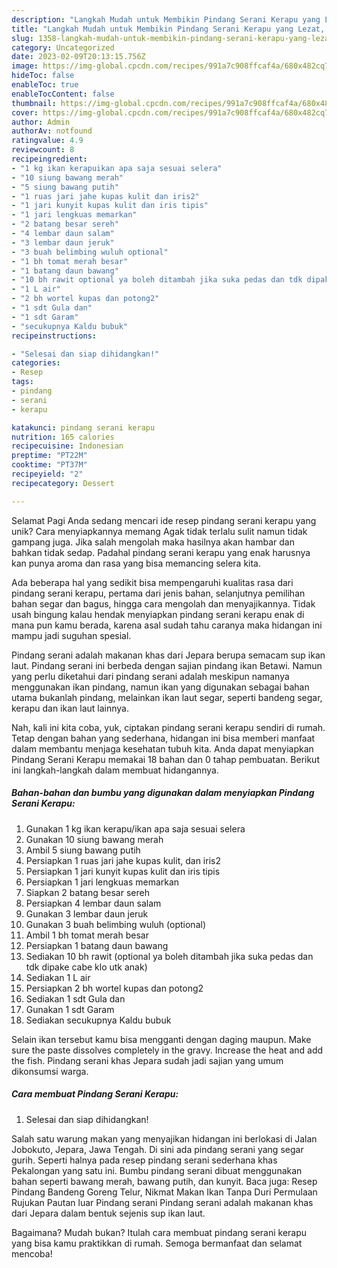```yaml
---
description: "Langkah Mudah untuk Membikin Pindang Serani Kerapu yang Lezat, Lezat"
title: "Langkah Mudah untuk Membikin Pindang Serani Kerapu yang Lezat, Lezat"
slug: 1358-langkah-mudah-untuk-membikin-pindang-serani-kerapu-yang-lezat-lezat
category: Uncategorized
date: 2023-02-09T20:13:15.756Z
image: https://img-global.cpcdn.com/recipes/991a7c908ffcaf4a/680x482cq70/pindang-serani-kerapu-foto-resep-utama.jpg
hideToc: false
enableToc: true
enableTocContent: false
thumbnail: https://img-global.cpcdn.com/recipes/991a7c908ffcaf4a/680x482cq70/pindang-serani-kerapu-foto-resep-utama.jpg
cover: https://img-global.cpcdn.com/recipes/991a7c908ffcaf4a/680x482cq70/pindang-serani-kerapu-foto-resep-utama.jpg
author: Admin
authorAv: notfound
ratingvalue: 4.9
reviewcount: 8
recipeingredient:
- "1 kg ikan kerapuikan apa saja sesuai selera"
- "10 siung bawang merah"
- "5 siung bawang putih"
- "1 ruas jari jahe kupas kulit dan iris2"
- "1 jari kunyit kupas kulit dan iris tipis"
- "1 jari lengkuas memarkan"
- "2 batang besar sereh"
- "4 lembar daun salam"
- "3 lembar daun jeruk"
- "3 buah belimbing wuluh optional"
- "1 bh tomat merah besar"
- "1 batang daun bawang"
- "10 bh rawit optional ya boleh ditambah jika suka pedas dan tdk dipake cabe klo utk anak"
- "1 L air"
- "2 bh wortel kupas dan potong2"
- "1 sdt Gula dan"
- "1 sdt Garam"
- "secukupnya Kaldu bubuk"
recipeinstructions:

- "Selesai dan siap dihidangkan!"
categories:
- Resep
tags:
- pindang
- serani
- kerapu

katakunci: pindang serani kerapu 
nutrition: 165 calories
recipecuisine: Indonesian
preptime: "PT22M"
cooktime: "PT37M"
recipeyield: "2"
recipecategory: Dessert

---
```



Selamat Pagi Anda sedang mencari ide resep pindang serani kerapu yang unik? Cara menyiapkannya memang Agak tidak terlalu sulit namun tidak gampang juga. Jika salah mengolah maka hasilnya akan hambar dan bahkan tidak sedap. Padahal pindang serani kerapu yang enak harusnya kan punya aroma dan rasa yang bisa memancing selera kita.


Ada beberapa hal yang sedikit bisa mempengaruhi kualitas rasa dari pindang serani kerapu, pertama dari jenis bahan, selanjutnya pemilihan bahan segar dan bagus, hingga cara mengolah dan menyajikannya. Tidak usah bingung kalau hendak menyiapkan pindang serani kerapu enak di mana pun kamu berada, karena asal sudah tahu caranya maka hidangan ini mampu jadi suguhan spesial.

Pindang serani adalah makanan khas dari Jepara berupa semacam sup ikan laut. Pindang serani ini berbeda dengan sajian pindang ikan Betawi. Namun yang perlu diketahui dari pindang serani adalah meskipun namanya menggunakan ikan pindang, namun ikan yang digunakan sebagai bahan utama bukanlah pindang, melainkan ikan laut segar, seperti bandeng segar, kerapu dan ikan laut lainnya.


Nah, kali ini kita coba, yuk, ciptakan pindang serani kerapu sendiri di rumah. Tetap dengan bahan yang sederhana, hidangan ini bisa memberi manfaat dalam membantu menjaga kesehatan tubuh kita. Anda dapat menyiapkan Pindang Serani Kerapu memakai 18 bahan dan 0 tahap pembuatan. Berikut ini langkah-langkah dalam membuat hidangannya.

<!--inarticleads1-->

##### Bahan-bahan dan bumbu yang digunakan dalam menyiapkan Pindang Serani Kerapu:

1. Gunakan 1 kg ikan kerapu/ikan apa saja sesuai selera
1. Gunakan 10 siung bawang merah
1. Ambil 5 siung bawang putih
1. Persiapkan 1 ruas jari jahe kupas kulit, dan iris2
1. Persiapkan 1 jari kunyit kupas kulit dan iris tipis
1. Persiapkan 1 jari lengkuas memarkan
1. Siapkan 2 batang besar sereh
1. Persiapkan 4 lembar daun salam
1. Gunakan 3 lembar daun jeruk
1. Gunakan 3 buah belimbing wuluh (optional)
1. Ambil 1 bh tomat merah besar
1. Persiapkan 1 batang daun bawang
1. Sediakan 10 bh rawit (optional ya boleh ditambah jika suka pedas dan tdk dipake cabe klo utk anak)
1. Sediakan 1 L air
1. Persiapkan 2 bh wortel kupas dan potong2
1. Sediakan 1 sdt Gula dan
1. Gunakan 1 sdt Garam
1. Sediakan secukupnya Kaldu bubuk


Selain ikan tersebut kamu bisa mengganti dengan daging maupun. Make sure the paste dissolves completely in the gravy. Increase the heat and add the fish. Pindang serani khas Jepara sudah jadi sajian yang umum dikonsumsi warga. 

<!--inarticleads2-->

##### Cara membuat Pindang Serani Kerapu:


1. Selesai dan siap dihidangkan!

Salah satu warung makan yang menyajikan hidangan ini berlokasi di Jalan Jobokuto, Jepara, Jawa Tengah. Di sini ada pindang serani yang segar gurih. Seperti halnya pada resep pindang serani sederhana khas Pekalongan yang satu ini. Bumbu pindang serani dibuat menggunakan bahan seperti bawang merah, bawang putih, dan kunyit. Baca juga: Resep Pindang Bandeng Goreng Telur, Nikmat Makan Ikan Tanpa Duri Permulaan Rujukan Pautan luar Pindang serani Pindang serani adalah makanan khas dari Jepara dalam bentuk sejenis sup ikan laut. 

Bagaimana? Mudah bukan? Itulah cara membuat pindang serani kerapu yang bisa kamu praktikkan di rumah. Semoga bermanfaat dan selamat mencoba!
